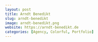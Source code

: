 ```yaml
---
layout: post
title: Arndt Benedikt
slug: arndt-benedikt
image: arndt-benedikt.png
website: https://arndt-benedikt.de
categories: [Agency, Colorful, Portfolio]
---
```

